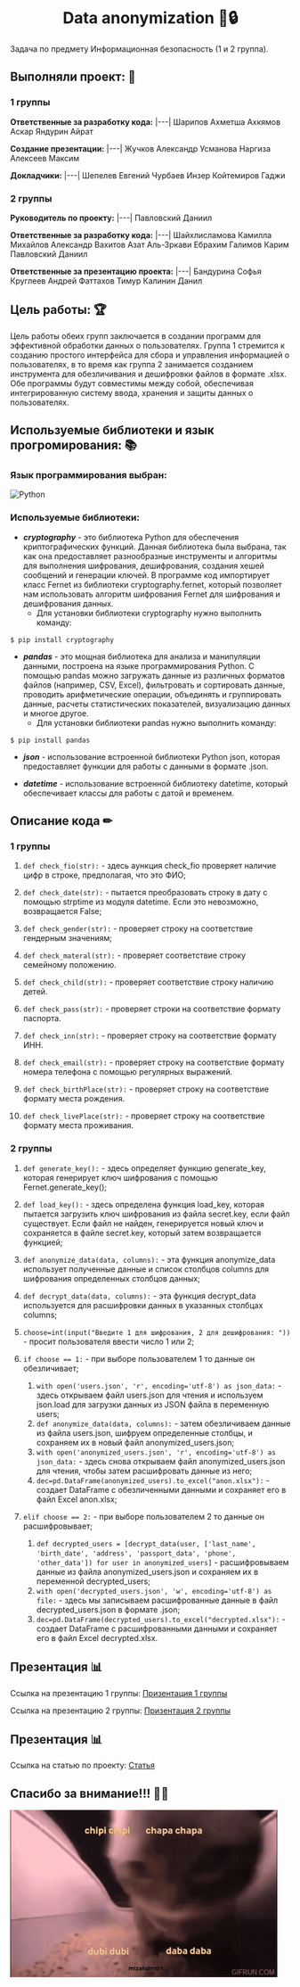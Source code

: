 <h1 align="center">Data anonymization 📝🔒</h1> 

Задача по предмету Информационная безопасность (1 и 2 группа).
## Выполняли проект: 👥
### 1 группы

**Ответственные за разработку кода:**
|---|
Шарипов Ахметша
Ахкямов Аскар
Яндурин Айрат

**Создание презентации:**
|---|
Жучков Александр
Усманова Наргиза
Алексеев Максим

**Докладчики:**
|---|
Шепелев Евгений
Чурбаев Инзер
Койтемиров Гаджи


### 2 группы

**Руководитель по проекту:** 
|---|
Павловский Даниил 

**Ответственные за разработку кода:** 
|---|
Шайхлисламова Камилла 
Михайлов Александр
Вахитов Азат
Аль-Зркави Ебрахим
Галимов Карим
Павловский Даниил

 **Ответственные за презентацию проекта:**
|---|
Бандурина Софья
Круглеев Андрей
Фаттахов Тимур
Калинин Данил

## Цель работы: 🏆
Цель работы обеих групп заключается в создании программ для эффективной обработки данных о пользователях. Группа 1 стремится к созданию простого интерфейса для сбора и управления информацией о пользователях, в то время как группа 2 занимается созданием инструмента для обезличивания и дешифровки файлов в формате .xlsx. Обе программы будут совместимы между собой, обеспечивая интегрированную систему ввода, хранения и защиты данных о пользователях.

## Используемые библиотеки и язык прогромирования: 📚

### Язык программирования выбран: 
![Python](https://img.shields.io/badge/python-3670A0?style=for-the-badge&logo=python&logoColor=ffdd54)

### Используемые библиотеки: 
- ***cryptography*** - это библиотека Python для обеспечения криптографических функций. Данная библиотека была выбрана, так как она предоставляет разнообразные инструменты и алгоритмы для выполнения шифрования, дешифрования, создания хешей сообщений и генерации ключей. В программе код импортирует класс Fernet из библиотеки cryptography.fernet, который позволяет нам использовать алгоритм шифрования Fernet для шифрования и дешифрования данных.
   - Для установки библиотеки cryptography нужно выполнить команду:
```
$ pip install cryptography
```
- ***pandas*** - это мощная библиотека для анализа и манипуляции данными, построена на языке программирования Python. С помощью pandas можно загружать данные из различных форматов файлов (например, CSV, Excel), фильтровать и сортировать данные, проводить арифметические операции, объединять и группировать данные, расчеты статистических показателей, визуализацию данных и многое другое.
   - Для установки библиотеки pandas нужно выполнить команду:
```
$ pip install pandas
```

- ***json*** - использование встроенной библиотеки Python json, которая предоставляет функции для работы с данными в формате .json.

- ***datetime*** -  использование встроенной библиотеку datetime, который обеспечивает классы для работы с датой и временем.

## Описание кода ✏
### 1 группы

1. `def check_fio(str):` - здесь aункция check_fio проверяет наличие цифр в строке, предполагая, что это ФИО;

2. `def check_date(str):` - пытается преобразовать строку в дату с помощью strptime из модуля datetime. Если это невозможно, возвращается False;

3. `def check_gender(str):` - проверяет строку на соответствие гендерным значениям;

4. `def check_materal(str):` - проверяет соответствие строку семейному положению.

5. `def check_child(str):` - проверяет соответствие строку наличию детей.
   
7. `def check_pass(str):` - проверяет строки на соответствие формату паспорта.
   
9. `def check_inn(str):` - проверяет строку на соответствие формату ИНН.

10. `def check_email(str):` - проверяет строку на соответствие формату номера телефона с помощью регулярных выражений.

11. `def check_birthPlace(str):` - проверяет строку на соответствие формату места рождения.

12. `def check_livePlace(str):` -  проверяет строку на соответствие формату места проживания.

### 2 группы
1. `def generate_key():` - здесь определяет функцию generate_key, которая генерирует ключ шифрования с помощью Fernet.generate_key();

2. `def load_key():` - здесь определена функция load_key, которая пытается загрузить ключ шифрования из файла secret.key, если файл существует. Если файл не найден, генерируется новый ключ и сохраняется в файле secret.key, который затем возвращается функцией;

3. `def anonymize_data(data, columns):` - эта функция anonymize_data использует полученные данные и список столбцов columns для шифрования определенных столбцов данных;

4. `def decrypt_data(data, columns):` - эта функция decrypt_data используется для расшифровки данных в указанных столбцах columns;

5. `choose=int(input("Введите 1 для шифрования, 2 для дешифрования: "))` - просит пользователя ввести число 1 или 2;

6. `if choose == 1:` - при выборе пользователем 1 то данные он обезличивает;
   1. `with open('users.json', 'r', encoding='utf-8') as json_data:` - здесь открываем файл users.json для чтения и используем json.load для загрузки данных из JSON файла в переменную users;
   2. `def anonymize_data(data, columns):` - затем обезличиваем данные из файла users.json, шифруем определенные столбцы, и сохраняем их в новый файл anonymized_users.json;
   3. `with open('anonymized_users.json', 'r', encoding='utf-8') as json_data:` - здесь снова открываем файл anonymized_users.json для чтения, чтобы затем расшифровать данные из него;
   4. `dec=pd.DataFrame(anonymized_users).to_excel("anon.xlsx"):` - создает DataFrame с обезличенными данными и сохраняет его в файл Excel anon.xlsx;

11. `elif choose == 2:` - при выборе пользователем 2 то данные он расшифровывает;
    1. `def decrypted_users = [decrypt_data(user, ['last_name', 'birth_date', 'address', 'passport_data', 'phone', 'other_data']) for user in anonymized_users]` - расшифровываем данные из файла anonymized_users.json и сохраняем их в переменной decrypted_users;
    2. `with open('decrypted_users.json', 'w', encoding='utf-8') as file:` - здесь мы записываем расшифрованные данные в файл decrypted_users.json в формате .json;
    3. `dec=pd.DataFrame(decrypted_users).to_excel("decrypted.xlsx"):` - создает DataFrame с расшифрованными данными и сохраняет его в файл Excel decrypted.xlsx.

## Презентация 📊

Ссылка на презентацию 1 группы: [Призентация 1 группы](https://docs.google.com/presentation/d/1s41JwOfY4xK59XlUyFz1EElmEuRQHE68LV1OZUPaI34/edit#slide=id.p1)

Ссылка на презентацию 2 группы: [Призентация 2 группы](https://docs.google.com/presentation/d/1tCGOnWw2tFFuYsGEm9Hs45owa1jznmdL/edit?usp=sharing&)

## Презентация 📊

Ссылка на статью по проекту: [Статья](https://vk.com/@-40539619-zaschita-proekta-po-kursu-ib-gruppa-pi-3ivt211b)

## Спасибо за внимание!!! 👨‍💻
![image](https://github.com/k747-DA/Data_Anonymization/blob/main/img/caramelldansen-caramelldansen-cat.gif)
